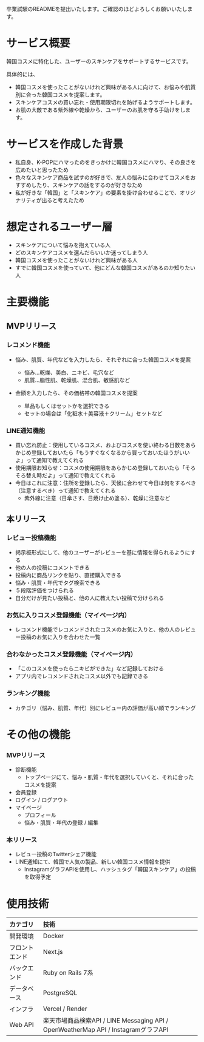 卒業試験のREADMEを提出いたします。ご確認のほどよろしくお願いいたします。

# サービス概要
韓国コスメに特化した、ユーザーのスキンケアをサポートするサービスです。

具体的には、
- 韓国コスメを使ったことがないけれど興味がある人に向けて、お悩みや肌質別に合った韓国コスメを提案します。
- スキンケアコスメの買い忘れ・使用期限切れを防げるようサポートします。
- お肌の大敵である紫外線や乾燥から、ユーザーのお肌を守る手助けをします。

# サービスを作成した背景
- 私自身、K-POPにハマったのをきっかけに韓国コスメにハマり、その良さを広めたいと思ったため
- 色々なスキンケア商品を試すのが好きで、友人の悩みに合わせてコスメをおすすめしたり、スキンケアの話をするのが好きなため
- 私が好きな「韓国」と「スキンケア」の要素を掛け合わせることで、オリジナリティが出ると考えたため

# 想定されるユーザー層
- スキンケアについて悩みを抱えている人
- どのスキンケアコスメを選んだらいいか迷ってしまう人
- 韓国コスメを使ったことがないけれど興味がある人
- すでに韓国コスメを使っていて、他にどんな韓国コスメがあるのか知りたい人

# 主要機能
## MVPリリース
### レコメンド機能
- 悩み、肌質、年代などを入力したら、それぞれに合った韓国コスメを提案
  - 悩み…乾燥、美白、ニキビ、毛穴など
  - 肌質…脂性肌、乾燥肌、混合肌、敏感肌など

- 金額を入力したら、その価格帯の韓国コスメを提案
  - 単品もしくはセットかを選択できる
  - セットの場合は「化粧水＋美容液＋クリーム」セットなど

### LINE通知機能
- 買い忘れ防止：使用しているコスメ、およびコスメを使い終わる日数をあらかじめ登録しておいたら「もうすぐなくなるから買っておいたほうがいいよ」って通知で教えてくれる
- 使用期限お知らせ：コスメの使用期限をあらかじめ登録しておいたら「そろそろ替え時だよ」って通知で教えてくれる
- 今日はこれに注意：住所を登録したら、天候に合わせて今日は何をするべき（注意するべき）って通知で教えてくれる
  - 紫外線に注意（日傘さす、日焼け止め塗る）、乾燥に注意など

## 本リリース
### レビュー投稿機能
- 掲示板形式にして、他のユーザーがレビューを基に情報を得られるようにする
- 他の人の投稿にコメントできる
- 投稿内に商品リンクを貼り、直接購入できる
- 悩み・肌質・年代でタグ検索できる
- ５段階評価をつけられる
- 自分だけが見たい投稿と、他の人に教えたい投稿で分けられる

### お気に入りコスメ登録機能（マイページ内）
- レコメンド機能でレコメンドされたコスメのお気に入りと、他の人のレビュー投稿のお気に入りを合わせた一覧

### 合わなかったコスメ登録機能（マイページ内）
- 「このコスメを使ったらニキビができた」など記録しておける
- アプリ内でレコメンドされたコスメ以外でも記録できる

### ランキング機能
- カテゴリ（悩み、肌質、年代）別にレビュー内の評価が高い順でランキング

# その他の機能
### MVPリリース
- 診断機能
  - トップページにて、悩み・肌質・年代を選択していくと、それに合ったコスメを提案
- 会員登録
- ログイン / ログアウト
- マイページ
  - プロフィール
  - 悩み・肌質・年代の登録 / 編集

### 本リリース
- レビュー投稿のTwitterシェア機能
- LINE通知にて、韓国で人気の製品、新しい韓国コスメ情報を提供
  - InstagramグラフAPIを使用し、ハッシュタグ「韓国スキンケア」の投稿を取得予定

# 使用技術
|カテゴリ|技術|
|:-------------|:------------|
|開発環境|Docker|
|フロントエンド|Next.js|
|バックエンド|Ruby on Rails 7系|
|データベース|PostgreSQL|
|インフラ|Vercel / Render|
|Web API|楽天市場商品検索API / LINE Messaging API / OpenWeatherMap API / InstagramグラフAPI|

